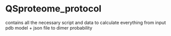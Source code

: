 # QSproteome_protocol
contains all the necessary script and data to calculate everything from input pdb model + json file to dimer probability
